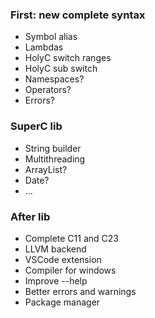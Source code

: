 ### First: new complete syntax
- Symbol alias
- Lambdas
- HolyC switch ranges
- HolyC sub switch
- Namespaces?
- Operators?
- Errors?

### SuperC lib
- String builder
- Multithreading
- ArrayList?
- Date?
- ...

### After lib
- Complete C11 and C23
- LLVM backend
- VSCode extension
- Compiler for windows
- Improve --help
- Better errors and warnings
- Package manager
